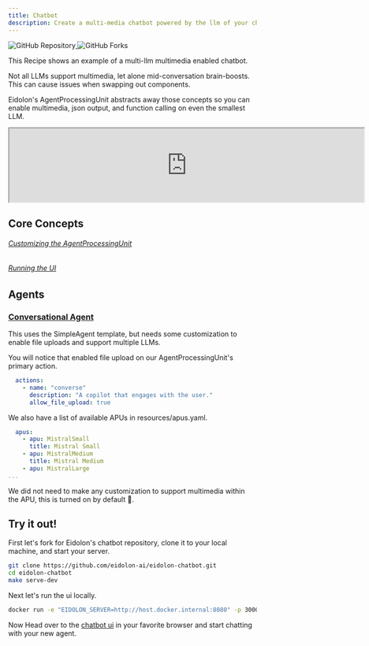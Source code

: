 ```yaml
---
title: Chatbot
description: Create a multi-media chatbot powered by the llm of your choice
---
```


<div>
  <a href="https://github.com/eidolon-ai/eidolon-chatbot">
    <img style="display: inline-block;" alt="GitHub Repository" src="https://img.shields.io/badge/eidolon-Chatbot-blue?style=flat&logo=github">
  </a>
  <a href="https://github.com/eidolon-ai/eidolon-chatbot/fork">
    <img style="display: inline-block;" alt="GitHub Forks" src="https://img.shields.io/badge/fork-grey?style=flat&logo=forgejo&logoColor=white">
  </a>
</div>


This Recipe shows an example of a multi-llm multimedia enabled chatbot. 

Not all LLMs support multimedia, let alone 
mid-conversation brain-boosts. This can cause issues when swapping out components. 

Eidolon's AgentProcessingUnit abstracts away those concepts so you can enable multimedia, json output, and function 
calling on even the smallest LLM.

<iframe width="720"
src="https://www.youtube.com/embed/8GOsbX8Hs50">
</iframe>

## Core Concepts
###### [Customizing the AgentProcessingUnit](/docs/howto/customize_builtins)
###### [Running the UI](/docs/howto/webui)

## Agents
### [Conversational Agent](https://github.com/eidolon-ai/eidolon-chatbot/blob/main/resources/conversational_agent.yaml)
This uses the SimpleAgent template, but needs some customization to enable file uploads and support multiple LLMs. 

You will notice that enabled file upload on our AgentProcessingUnit's primary action.
```yaml
  actions:
    - name: "converse"
      description: "A copilot that engages with the user."
      allow_file_upload: true
```


We also have a list of available APUs in resources/apus.yaml.
```yaml
  apus:
    - apu: MistralSmall
      title: Mistral Small
    - apu: MistralMedium
      title: Mistral Medium
    - apu: MistralLarge
...
```

We did not need to make any customization to support multimedia within the APU, this is turned on by default 🚀.

## Try it out!
First let's fork for Eidolon's chatbot repository, clone it to your local machine, and start your server.
```bash
git clone https://github.com/eidolon-ai/eidolon-chatbot.git
cd eidolon-chatbot
make serve-dev
```

Next let's run the ui locally.
```bash
docker run -e "EIDOLON_SERVER=http://host.docker.internal:8080" -p 3000:3000 eidolonai/webui:latest
```

Now Head over to the [chatbot ui](http://localhost:3000/eidolon-apps/sp/chatbot) in your favorite browser and start chatting with your new agent.

